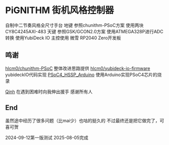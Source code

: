 # PiGNITHM 街机风格控制器
自制中二节奏风格全尺寸手台
地键 参照chunithm-PSoC方案 使用两块 CY8C4245AXI-483 
天键 参照GSK/GCON2.0方案 使用ATMEGA328P进行ADC转换
使用YubiDeck IO
主控使用 微雪 RP2040 Zero开发板



## 鸣谢
[hlcm0/chunithm-PSoC](https://github.com/hlcm0/chunithm-PSoC) 整体改进思路提供
[hlcm0/yubideck-io-firmware](https://github.com/hlcm0/yubideck-io-firmware) yubideckIO代码实现
[PSoC4_HSSP_Arduino](https://github.com/k4zuk/PSoC4_HSSP_Arduino) 使用Arduino实现PSoC4芯片的烧录

[Qinh](https://github.com/QHPaeek) 在遇到困难时向我伸出援手
感谢所有人

## End
虽然途中经历了很多问题（比mai少）也咕的挺久的
不过最终还是把它做完了，可喜可贺

2024-09-12第一版测试
2025-08-05完成